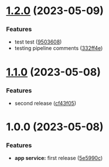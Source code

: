 # [1.2.0](https://github.com/vparkov/nestjs-poc/compare/v1.1.0...v1.2.0) (2023-05-09)


### Features

* test test ([9503608](https://github.com/vparkov/nestjs-poc/commit/9503608472d63e4485efe8c38c7fbf1b9e549239))
* testing pipeline comments ([332ff4e](https://github.com/vparkov/nestjs-poc/commit/332ff4efbf2556d449914eeb333d58ea6e8497d1))

# [1.1.0](https://github.com/vparkov/nestjs-poc/compare/v1.0.0...v1.1.0) (2023-05-08)


### Features

* second release ([cf43f05](https://github.com/vparkov/nestjs-poc/commit/cf43f05c00d90c22528b797bdb938d44547d703f))

# 1.0.0 (2023-05-08)


### Features

* **app service:** first release ([5e5990c](https://github.com/vparkov/nestjs-poc/commit/5e5990c483d3e849d61a31d195f3289157983a8a))
